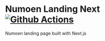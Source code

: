 # Numoen Landing Next [![Github Actions][gha-badge]][gha]

[gha]: https://github.com/numoen/landing-next/actions
[gha-badge]: https://github.com/Numoen/landing-next/actions/workflows/main.yml/badge.svg

Numoen landing page built with Next.js
